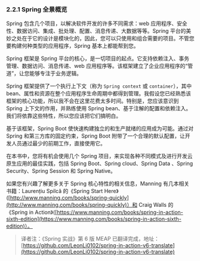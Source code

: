 ### 2.2.1 Spring 全景概览

Spring 包含几个项目，以解决软件开发的许多不同需求：web 应用程序、安全性、数据访问、集成、批处理、配置、消息传递、大数据等等。Spring 平台的美妙之处在于它的设计是模块化的，因此，您可以只使用和组合需要的项目。不管您要构建何种类型的应用程序，Spring 基本上都能帮到您。

Spring 框架是 Spring 平台的核心，是一切项目的起点。它支持依赖注入、事务管理、数据访问、消息传递、web 应用程序等。该框架建立了企业应用程序的“管道”，让您能够专注于业务逻辑。

Spring 框架提供了一个执行上下文（称为 `Spring context` 或 `container`），其中 bean、属性和资源在整个应用程序生命周期中都得到管理。我假设您已经熟悉该框架的核心功能，所以我不会在这里花费太多时间。特别是，您应该意识到 Spring 上下文的作用，并熟练使用 Spring bean、基于注解的配置和依赖注入。我们将依靠这些特性，所以您应该把它们搞明白。

基于该框架，Spring Boot 使快速构建独立的和生产就绪的应用成为可能。通过对 Spring 和第三方库的固定约束，Spring Boot 附带了一个合理的默认配置，让开发人员通过最少的前期工作，直接使用它。

在本书中，您将有机会使用几个 Spring 项目，来实现各种不同模式及进行开发云原生应用的最佳实践，包括 Spring Boot、Spring cloud、Spring Data 、Spring Security、Spring Session 和 Spring Native。

如果您有兴趣了解更多关于 Spring 核心特性的相关信息，Manning 有几本相关书籍：Laurențiu Spilcă 的《Spring Start Here》([http://www.manning.com/books/spring-quickly](http://www.manning.com/books/spring-quickly)）和 Craig Walls 的《Spring in Action》([https://www.manning.com/books/spring-in-action-sixth-edition](https://www.manning.com/books/spring-in-action-sixth-edition)）。

>译者注：《Spring 实战》第 6 版 MEAP 已翻译完成，地址：[https://github.com/LeonLi0102/spring-in-action-v6-translate](https://github.com/LeonLi0102/spring-in-action-v6-translate)


